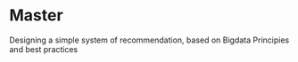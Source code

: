 # Master
Designing a simple system of recommendation, based on  Bigdata Principies and best practices
